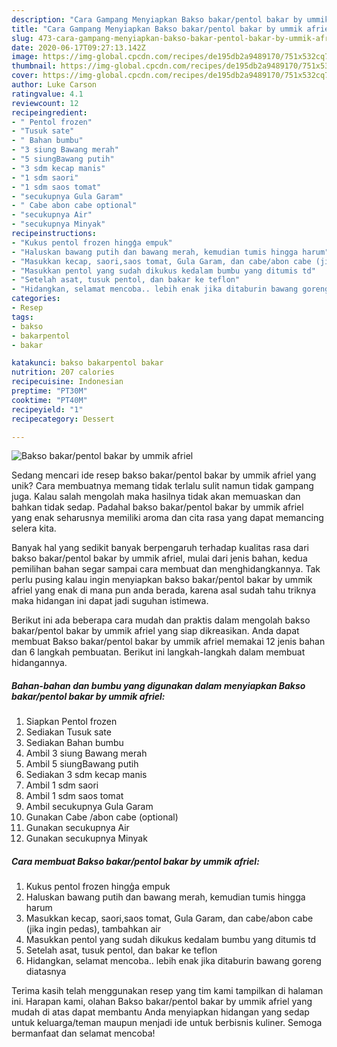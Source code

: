 ```yaml
---
description: "Cara Gampang Menyiapkan Bakso bakar/pentol bakar by ummik afriel Anti Gagal"
title: "Cara Gampang Menyiapkan Bakso bakar/pentol bakar by ummik afriel Anti Gagal"
slug: 473-cara-gampang-menyiapkan-bakso-bakar-pentol-bakar-by-ummik-afriel-anti-gagal
date: 2020-06-17T09:27:13.142Z
image: https://img-global.cpcdn.com/recipes/de195db2a9489170/751x532cq70/bakso-bakarpentol-bakar-by-ummik-afriel-foto-resep-utama.jpg
thumbnail: https://img-global.cpcdn.com/recipes/de195db2a9489170/751x532cq70/bakso-bakarpentol-bakar-by-ummik-afriel-foto-resep-utama.jpg
cover: https://img-global.cpcdn.com/recipes/de195db2a9489170/751x532cq70/bakso-bakarpentol-bakar-by-ummik-afriel-foto-resep-utama.jpg
author: Luke Carson
ratingvalue: 4.1
reviewcount: 12
recipeingredient:
- " Pentol frozen"
- "Tusuk sate"
- " Bahan bumbu"
- "3 siung Bawang merah"
- "5 siungBawang putih"
- "3 sdm kecap manis"
- "1 sdm saori"
- "1 sdm saos tomat"
- "secukupnya Gula Garam"
- " Cabe abon cabe optional"
- "secukupnya Air"
- "secukupnya Minyak"
recipeinstructions:
- "Kukus pentol frozen hingģa empuk"
- "Haluskan bawang putih dan bawang merah, kemudian tumis hingga harum"
- "Masukkan kecap, saori,saos tomat, Gula Garam, dan cabe/abon cabe (jika ingin pedas), tambahkan air"
- "Masukkan pentol yang sudah dikukus kedalam bumbu yang ditumis td"
- "Setelah asat, tusuk pentol, dan bakar ke teflon"
- "Hidangkan, selamat mencoba.. lebih enak jika ditaburin bawang goreng diatasnya"
categories:
- Resep
tags:
- bakso
- bakarpentol
- bakar

katakunci: bakso bakarpentol bakar 
nutrition: 207 calories
recipecuisine: Indonesian
preptime: "PT30M"
cooktime: "PT40M"
recipeyield: "1"
recipecategory: Dessert

---
```



![Bakso bakar/pentol bakar by ummik afriel](https://img-global.cpcdn.com/recipes/de195db2a9489170/751x532cq70/bakso-bakarpentol-bakar-by-ummik-afriel-foto-resep-utama.jpg)

Sedang mencari ide resep bakso bakar/pentol bakar by ummik afriel yang unik? Cara membuatnya memang tidak terlalu sulit namun tidak gampang juga. Kalau salah mengolah maka hasilnya tidak akan memuaskan dan bahkan tidak sedap. Padahal bakso bakar/pentol bakar by ummik afriel yang enak seharusnya memiliki aroma dan cita rasa yang dapat memancing selera kita.



Banyak hal yang sedikit banyak berpengaruh terhadap kualitas rasa dari bakso bakar/pentol bakar by ummik afriel, mulai dari jenis bahan, kedua pemilihan bahan segar sampai cara membuat dan menghidangkannya. Tak perlu pusing kalau ingin menyiapkan bakso bakar/pentol bakar by ummik afriel yang enak di mana pun anda berada, karena asal sudah tahu triknya maka hidangan ini dapat jadi suguhan istimewa.


Berikut ini ada beberapa cara mudah dan praktis dalam mengolah bakso bakar/pentol bakar by ummik afriel yang siap dikreasikan. Anda dapat membuat Bakso bakar/pentol bakar by ummik afriel memakai 12 jenis bahan dan 6 langkah pembuatan. Berikut ini langkah-langkah dalam membuat hidangannya.

<!--inarticleads1-->

##### Bahan-bahan dan bumbu yang digunakan dalam menyiapkan Bakso bakar/pentol bakar by ummik afriel:

1. Siapkan  Pentol frozen
1. Sediakan Tusuk sate
1. Sediakan  Bahan bumbu
1. Ambil 3 siung Bawang merah
1. Ambil 5 siungBawang putih
1. Sediakan 3 sdm kecap manis
1. Ambil 1 sdm saori
1. Ambil 1 sdm saos tomat
1. Ambil secukupnya Gula Garam
1. Gunakan  Cabe /abon cabe (optional)
1. Gunakan secukupnya Air
1. Gunakan secukupnya Minyak




<!--inarticleads2-->

##### Cara membuat Bakso bakar/pentol bakar by ummik afriel:

1. Kukus pentol frozen hingģa empuk
1. Haluskan bawang putih dan bawang merah, kemudian tumis hingga harum
1. Masukkan kecap, saori,saos tomat, Gula Garam, dan cabe/abon cabe (jika ingin pedas), tambahkan air
1. Masukkan pentol yang sudah dikukus kedalam bumbu yang ditumis td
1. Setelah asat, tusuk pentol, dan bakar ke teflon
1. Hidangkan, selamat mencoba.. lebih enak jika ditaburin bawang goreng diatasnya




Terima kasih telah menggunakan resep yang tim kami tampilkan di halaman ini. Harapan kami, olahan Bakso bakar/pentol bakar by ummik afriel yang mudah di atas dapat membantu Anda menyiapkan hidangan yang sedap untuk keluarga/teman maupun menjadi ide untuk berbisnis kuliner. Semoga bermanfaat dan selamat mencoba!

